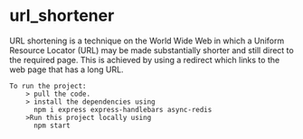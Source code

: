 # url_shortener
URL shortening is a technique on the World Wide Web in which a Uniform Resource Locator (URL) may be made substantially shorter and still direct to the required page. This is achieved by using a redirect which links to the web page that has a long URL.
```
To run the project:
    > pull the code.
    > install the dependencies using
      npm i express express-handlebars async-redis 
    >Run this project locally using 
      npm start
```